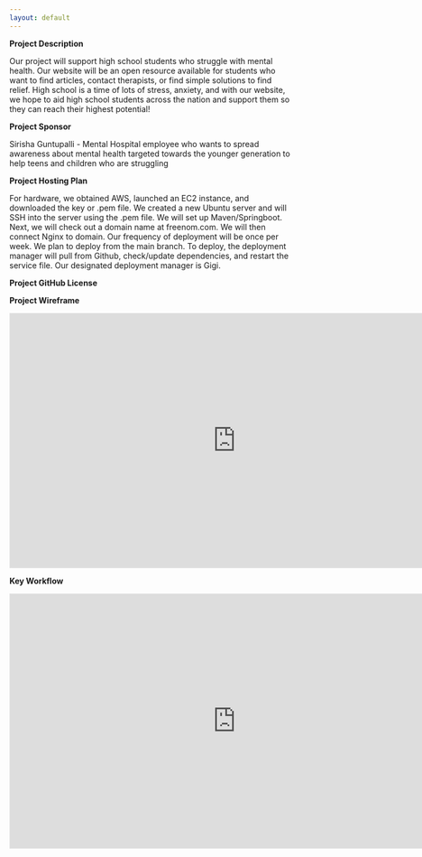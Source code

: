 ```yaml
---
layout: default
---
```


**Project Description**

Our project will support high school students who struggle with mental health. Our website will be an open resource available for students who want to find articles, contact therapists, or find simple solutions to find relief. High school is a time of lots of stress, anxiety, and with our website, we hope to aid high school students across the nation and support them so they can reach their highest potential!

**Project Sponsor**

Sirisha Guntupalli - Mental Hospital employee who wants to spread awareness about mental health targeted towards the younger generation to help teens and children who are struggling

**Project Hosting Plan**

For hardware, we obtained AWS, launched an EC2 instance, and downloaded the key or .pem file. We created a new Ubuntu server and will SSH into the server using the .pem file. We will set up Maven/Springboot. Next, we will check out a domain name at freenom.com. We will then connect Nginx to domain. Our frequency of deployment will be once per week. We plan to deploy from the main branch. To deploy, the deployment manager will pull from Github, check/update dependencies, and restart the service file. Our designated deployment manager is Gigi.

**Project GitHub License**



**Project Wireframe**

<iframe style="border: 1px solid rgba(0, 0, 0, 0.1);" width="800" height="450" src="https://www.figma.com/embed?embed_host=share&url=https%3A%2F%2Fwww.figma.com%2Ffile%2FgLROlyRwpRYXgBoVFBNuHP%2FUntitled%3Fnode-id%3D0%253A1" allowfullscreen></iframe>

**Key Workflow**

<iframe style="border: 1px solid rgba(0, 0, 0, 0.1);" width="800" height="450" src="https://www.figma.com/embed?embed_host=share&url=https%3A%2F%2Fwww.figma.com%2Ffile%2FCZkrhn9U2OimF3iPsJlHd1%2FUntitled%3Fnode-id%3D0%253A1" allowfullscreen></iframe>
